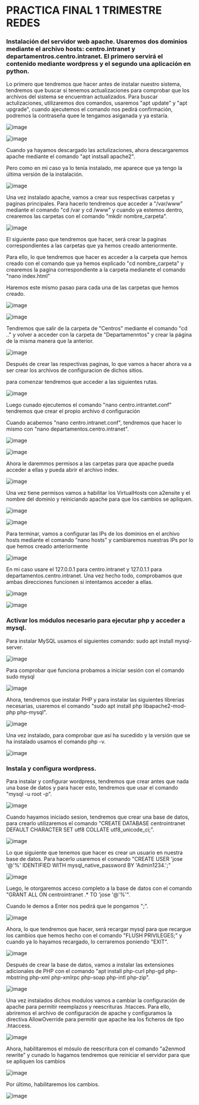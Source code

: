 # PRACTICA FINAL 1 TRIMESTRE REDES

### Instalación del servidor web apache. Usaremos dos dominios mediante el archivo hosts: centro.intranet y departamentros.centro.intranet. El primero servirá el contenido mediante wordpress y el segundo una aplicación en python.

Lo primero que tendremos que hacer antes de instalar nuestro sistema, tendremos que buscar si tenemos actualizaciones para comprobar que los archivos del sistema se encuentran actualizados. Para buscar actulizaciones, utilizaremos dos comandos, usaremos "apt update" y "apt upgrade", cuando ajecutemos el comando nos pedirá confirmación, podremos la contraseña quee le tengamos asiganada y ya estaría.

![image](https://github.com/Josex02/SREI-ASIR2/assets/91255971/d022e8cb-565b-494c-8a9c-026efaaa3043)

![image](https://github.com/Josex02/SREI-ASIR2/assets/91255971/108479b2-300c-4b93-853e-d615f2194496)

Cuando ya hayamos descargado las actulizaciones, ahora descargaremos apache mediante el comando "apt instsall apache2".

Pero como en mi caso ya lo tenía instalado, me aparece que ya tengo la última versión de la instalación.

![image](https://github.com/Josex02/SREI-ASIR2/assets/91255971/e6bcd3d5-ebc0-4077-b8b9-5b1d70e9aae1)

Una vez instalado apache, vamos a crear sus respectivas carpetas y paginas principales. Para hacerlo tendremos que acceder a "/var/www" mediante el comando "cd /var y cd /www" y cuando ya estemos dentro, crearemos las carpetas con el comando "mkdir nombre_carpeta".

![image](https://github.com/Josex02/SREI-ASIR2/assets/91255971/a1af02a0-b15c-4985-a0a9-27029e9d676d)

El siguiente paso que tendremos que hacer, será crear la paginas correspondientes a las carpetas que ya hemos creado anteriormente.

Para ello, lo que tendremos que hacer es acceder a la carpeta que hemos creado con el comando que ya hemos explicado "cd nombre_carpeta" y crearemos la pagina correspondiente a la carpeta medianete el comando "nano index.html"

Haremos este mismo pasao para cada una de las carpetas que hemos creado.

![image](https://github.com/Josex02/SREI-ASIR2/assets/91255971/eb61fe5b-d5e4-44dd-aba4-b2619c3acce6)

![image](https://github.com/Josex02/SREI-ASIR2/assets/91255971/22e7b037-ec50-4a36-8a95-d36a6a8f580c)

Tendremos que salir de la carpeta de "Centros" mediante el comando "cd .." y volver a acceder con la carpeta de "Departamenntos" y crear la página de la misma manera que la anterior.

![image](https://github.com/Josex02/SREI-ASIR2/assets/91255971/6dd9e7c7-cfe6-46c7-806e-6322e835b152)

Después de crear las respectivas paginas, lo que vamos a hacer ahora va a ser crear los archivos de configuracion de dichos sitios.

para comenzar tendremos que acceder a las siguientes rutas.

![image](https://github.com/Josex02/SREI-ASIR2/assets/91255971/2fa6e85b-ca9e-4435-8cd6-2e0849667a28)

Luego cunado ejecutemos el comando "nano centro.intrantet.conf" tendremos que crear el propio archivo d configuración

Cuando acabemos "nano centro.intranet.conf", tendremos que hacer lo mismo con "nano departamentos.centro.intranet".

![image](https://github.com/Josex02/SREI-ASIR2/assets/91255971/a3073ed3-aaa3-4813-a03e-34c6739ea976)

![image](https://github.com/Josex02/SREI-ASIR2/assets/91255971/1bfbf2e1-68d3-4f8f-93c7-f61bb1721554)

Ahora le daremmos permisos a las carpetas para que apache pueda acceder a ellas y pueda abrir el archivo index.

![image](https://github.com/Josex02/SREI-ASIR2/assets/91255971/8a0903c9-e9e1-4eb1-9558-0f0f450eebb0)

Una vez tiene permisos vamos a habilitar los VirtualHosts con a2ensite y el nombre del dominio y reiniciando apache para que los cambios se apliquen.

![image](https://github.com/Josex02/SREI-ASIR2/assets/91255971/58c17641-83c0-479f-997a-b35b2fd9f35d)

![image](https://github.com/Josex02/SREI-ASIR2/assets/91255971/476b5ba9-95a0-4294-bd55-466324960f85)


Para terminar, vamos a configurar las IPs de los  dominios en el archivo hosts mediante el comando "nano hosts" y cambiaremos nuestras IPs por lo que hemos creado anteriormente

![image](https://github.com/Josex02/SREI-ASIR2/assets/91255971/56b690e5-ec24-40a2-8a5d-0e62149604e3)

En mi caso usare el 127.0.0.1 para centro.intranet y 127.0.1.1 para departamentos.centro.intranet. Una vez hecho todo, comprobamos que ambas direcciones funcionen si intentamos acceder a ellas.

![image](https://github.com/Josex02/SREI-ASIR2/assets/91255971/07e79d92-29c7-4368-b3f7-7ab46a5174c3)

![image](https://github.com/Josex02/SREI-ASIR2/assets/91255971/6ec71a6c-ebf0-4a10-9347-5ef1b62f8cdf)


### Activar los módulos necesario para ejecutar php y acceder a mysql.

Para instalar MySQL usamos el siguientes comando: sudo apt install mysql-server.

![image](https://github.com/Josex02/SREI-ASIR2/assets/91255971/aa2b89af-250f-4b30-9bb0-9dc946a2212d)

Para comprobar que funciona probamos a iniciar sesión con el comando sudo mysql

![image](https://github.com/Josex02/SREI-ASIR2/assets/91255971/052cad67-025c-4c51-a37a-30311fec0f3f)

Ahora, tendremos que instalar PHP y para instalar las siguientes librerias necesarias, usaremos el comando "sudo apt install php libapache2-mod-php php-mysql".

![image](https://github.com/Josex02/SREI-ASIR2/assets/91255971/819dbeaf-cb4a-4152-a22c-2afcfb4e3a2f)

Una vez instalado, para comprobar que así ha sucedido y la versión que se ha instalado usamos el comando php -v.

![image](https://github.com/Josex02/SREI-ASIR2/assets/91255971/54151f81-47a5-41a7-a9dc-28da75af3314)

### Instala y configura wordpress.

Para instalar y configurar wordpress, tendremos que crear antes que nada una base de datos y para hacer esto, tendremos que usar el comando "mysql -u root -p".

![image](https://github.com/Josex02/SREI-ASIR2/assets/91255971/6a74b25d-b7e9-4a3c-a8ec-c7b2a8c9f00a)

Cuando hayamos iniciado sesion, tendremos que crear una base de datos, para crearlo utilizaremos el comando "CREATE DATABASE centrointranet DEFAULT CHARACTER SET utf8 COLLATE utf8_unicode_ci;".

![image](https://github.com/Josex02/SREI-ASIR2/assets/91255971/ce47b179-308f-418f-ac6c-47a6dca225ea)

Lo que siguiente que tenemos que hacer es crear un usuario en nuestra base de datos. Para hacerlo usaremos el comando "CREATE USER 'jose '@'%' IDENTIFIED WITH mysql_native_password BY 'Admin1234.';"

![image](https://github.com/Josex02/SREI-ASIR2/assets/91255971/df90cde5-1dfe-48c6-a34a-7418f148965b)

Luego, le otorgaremos acceso completo a la base de datos con el comando "GRANT ALL ON centrointranet .* TO 'jose '@'%'".

Cuando le  demos a Enter nos pedirá que le pongamos ";".

![image](https://github.com/Josex02/SREI-ASIR2/assets/91255971/4adb6088-0658-456d-97b1-9c1af8b0d760)

Ahora, lo que tendremos que hacer, será recargar mysql para que recargue los cambios que hemos hecho con el comando "FLUSH PRIVILEGES;"  y cuando ya lo hayamos recargado, lo cerraremos poniendo "EXIT".

![image](https://github.com/Josex02/SREI-ASIR2/assets/91255971/caf4be8c-5f7d-4036-ac30-e410b3fc2bee)

Después de crear la base de datos, vamos a instalar las extensiones adicionales de PHP con el comando "apt install php-curl php-gd php-mbstring php-xml php-xmlrpc php-soap php-intl php-zip".

![image](https://github.com/Josex02/SREI-ASIR2/assets/91255971/5dc87808-73df-492c-b422-42ad297af91a)

Una vez instalados dichos modulos vamos a cambiar la configuración de apache para permitir reemplazos y reescrituras .htacces. Para ello, abriremos el archivo de configuración de apache y configuramos la directiva AllowOverride para permitir que apache lea los ficheros de tipo .htaccess.

![image](https://github.com/Josex02/SREI-ASIR2/assets/91255971/4790f749-d96c-417d-9c53-5438957759ca)

Ahora, habilitaremos el mósulo de reescritura con el comando "a2enmod rewrite" y cunado lo hagamos tendremos que reiniciar el servidor para que se apliquen los cambios

![image](https://github.com/Josex02/SREI-ASIR2/assets/91255971/fde3934e-55c6-4e19-afdf-12a9dc2d22e5)

Por último, habilitaremos los cambios.

![image](https://github.com/Josex02/SREI-ASIR2/assets/91255971/febfda47-90fc-4581-ad4a-af235a5ca30d)

























